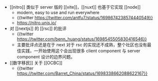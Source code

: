 - [[nitro]] 类似于 server 版的 [[vite]]，[[nuxt]] 也基于它实现 [[node]]
	- modern, easy to use and run everywhere
	- {{twitter https://twitter.com/antfu7/status/1698674238574440549}}
	- https://nitro.unjs.io/
- 对 [[nextjs]] 的 [[rsc]] 的批评
	- {{twitter https://twitter.com/benn_huang/status/1698545505830416546}}
	- 主要批评点还是在于 next 对于 rsc 的实现还不成熟，整个社区也没有最佳实践，一开始使用这个会出现很多 client component 与 server component 设计的边界问题。
- [[数字移民]] 关于 [[OCBC]]
	- {{twitter https://twitter.com/Barret_China/status/1698338662088622167}}